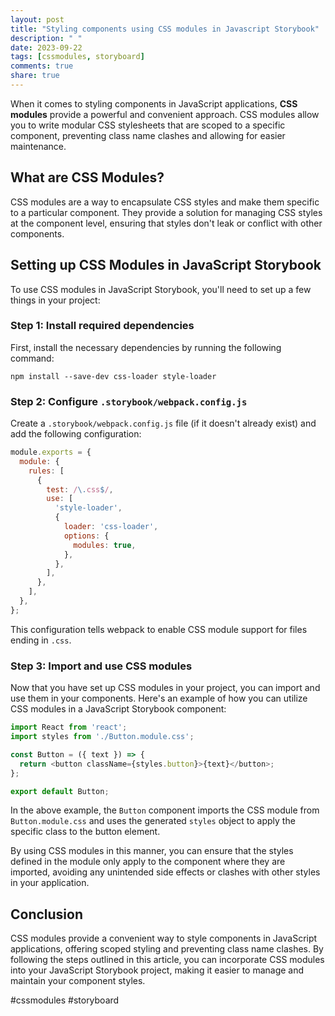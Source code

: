 ```yaml
---
layout: post
title: "Styling components using CSS modules in Javascript Storybook"
description: " "
date: 2023-09-22
tags: [cssmodules, storyboard]
comments: true
share: true
---
```


When it comes to styling components in JavaScript applications, **CSS modules** provide a powerful and convenient approach. CSS modules allow you to write modular CSS stylesheets that are scoped to a specific component, preventing class name clashes and allowing for easier maintenance.

## What are CSS Modules?

CSS modules are a way to encapsulate CSS styles and make them specific to a particular component. They provide a solution for managing CSS styles at the component level, ensuring that styles don't leak or conflict with other components.

## Setting up CSS Modules in JavaScript Storybook

To use CSS modules in JavaScript Storybook, you'll need to set up a few things in your project:

### Step 1: Install required dependencies

First, install the necessary dependencies by running the following command:

```
npm install --save-dev css-loader style-loader
```

### Step 2: Configure `.storybook/webpack.config.js`

Create a `.storybook/webpack.config.js` file (if it doesn't already exist) and add the following configuration:

```javascript
module.exports = {
  module: {
    rules: [
      {
        test: /\.css$/,
        use: [
          'style-loader',
          {
            loader: 'css-loader',
            options: {
              modules: true,
            },
          },
        ],
      },
    ],
  },
};
```

This configuration tells webpack to enable CSS module support for files ending in `.css`.

### Step 3: Import and use CSS modules

Now that you have set up CSS modules in your project, you can import and use them in your components. Here's an example of how you can utilize CSS modules in a JavaScript Storybook component:

```javascript
import React from 'react';
import styles from './Button.module.css';

const Button = ({ text }) => {
  return <button className={styles.button}>{text}</button>;
};

export default Button;
```

In the above example, the `Button` component imports the CSS module from `Button.module.css` and uses the generated `styles` object to apply the specific class to the button element.

By using CSS modules in this manner, you can ensure that the styles defined in the module only apply to the component where they are imported, avoiding any unintended side effects or clashes with other styles in your application.

## Conclusion

CSS modules provide a convenient way to style components in JavaScript applications, offering scoped styling and preventing class name clashes. By following the steps outlined in this article, you can incorporate CSS modules into your JavaScript Storybook project, making it easier to manage and maintain your component styles.

#cssmodules #storyboard
